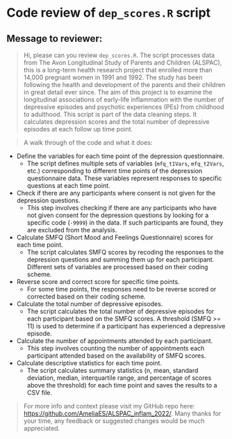# Code review of `dep_scores.R` script

## Message to reviewer:

> Hi, please can you review `dep_scores.R`. The script processes data from The Avon Longitudinal Study of Parents and Children (ALSPAC), this is a long-term health research project that enrolled more than 14,000 pregnant women in 1991 and 1992. The study has been following the health and development of the parents and their children in great detail ever since. The aim of this project is to examine the longitudinal associations of early-life inflammation with the number of depressive episodes and psychotic experiences (PEs) from childhood to adulthood. This script is part of the data cleaning steps. It calculates depression scores and the total number of depressive episodes at each follow up time point. 

> A walk through of the code and what it does:

* Define the variables for each time point of the depression questionnaire.
  * The script defines multiple sets of variables (`mfq_t1Vars`, `mfq_t2Vars`, etc.) corresponding to different time points of the depression questionnaire data. These variables represent responses to specific questions at each time point.
* Check if there are any participants where consent is not given for the depression questions.
  * This step involves checking if there are any participants who have not given consent for the depression questions by looking for a specific code (`-9999`) in the data. If such participants are found, they are excluded from the analysis.
* Calculate SMFQ (Short Mood and Feelings Questionnaire) scores for each time point.
  * The script calculates SMFQ scores by recoding the responses to the depression questions and summing them up for each participant. Different sets of variables are processed based on their coding scheme.
* Reverse score and correct score for specific time points.
  * For some time points, the responses need to be reverse scored or corrected based on their coding scheme.
* Calculate the total number of depressive episodes.
  * The script calculates the total number of depressive episodes for each participant based on the SMFQ scores. A threshold (SMFQ >= 11) is used to determine if a participant has experienced a depressive episode.
* Calculate the number of appointments attended by each participant.
  * This step involves counting the number of appointments each participant attended based on the availability of SMFQ scores.
* Calculate descriptive statistics for each time point.
  * The script calculates summary statistics (n, mean, standard deviation, median, interquartile range, and percentage of scores above the threshold) for each time point and saves the results to a CSV file.

> For more info and context please visit my GitHub repo here: https://github.com/AmeliaES/ALSPAC_inflam_2022/. Many thanks for your time, any feedback or suggested changes would be much appreciated.